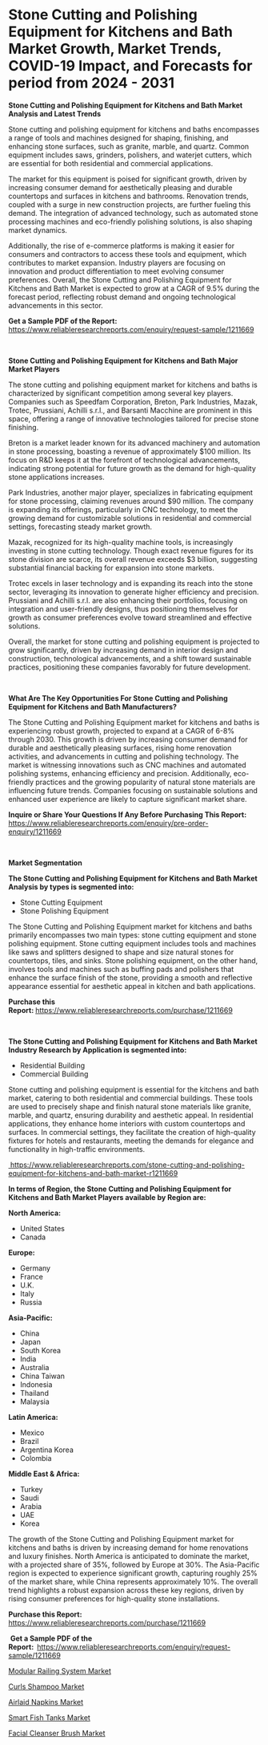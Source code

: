 <p><h1>Stone Cutting and Polishing Equipment for Kitchens and Bath Market Growth, Market Trends, COVID-19 Impact, and Forecasts for period from 2024 - 2031</h1></p><p><strong>Stone Cutting and Polishing Equipment for Kitchens and Bath Market Analysis and Latest Trends</strong></p>
<p><p>Stone cutting and polishing equipment for kitchens and baths encompasses a range of tools and machines designed for shaping, finishing, and enhancing stone surfaces, such as granite, marble, and quartz. Common equipment includes saws, grinders, polishers, and waterjet cutters, which are essential for both residential and commercial applications.</p><p>The market for this equipment is poised for significant growth, driven by increasing consumer demand for aesthetically pleasing and durable countertops and surfaces in kitchens and bathrooms. Renovation trends, coupled with a surge in new construction projects, are further fueling this demand. The integration of advanced technology, such as automated stone processing machines and eco-friendly polishing solutions, is also shaping market dynamics.</p><p>Additionally, the rise of e-commerce platforms is making it easier for consumers and contractors to access these tools and equipment, which contributes to market expansion. Industry players are focusing on innovation and product differentiation to meet evolving consumer preferences. Overall, the Stone Cutting and Polishing Equipment for Kitchens and Bath Market is expected to grow at a CAGR of 9.5% during the forecast period, reflecting robust demand and ongoing technological advancements in this sector.</p></p>
<p><strong>Get a Sample PDF of the Report:&nbsp;</strong> <a href="https://www.reliableresearchreports.com/enquiry/request-sample/1211669?utm_campaign=1399&utm_medium=2&utm_source=Github&utm_content=ia&utm_term=05102024&utm_id=stone-cutting-and-polishing-equipment-for-kitchens-and-bath">https://www.reliableresearchreports.com/enquiry/request-sample/1211669</a></p>
<p>&nbsp;</p>
<p><strong>Stone Cutting and Polishing Equipment for Kitchens and Bath Major Market Players</strong></p>
<p><p>The stone cutting and polishing equipment market for kitchens and baths is characterized by significant competition among several key players. Companies such as Speedfam Corporation, Breton, Park Industries, Mazak, Trotec, Prussiani, Achilli s.r.l., and Barsanti Macchine are prominent in this space, offering a range of innovative technologies tailored for precise stone finishing.</p><p>Breton is a market leader known for its advanced machinery and automation in stone processing, boasting a revenue of approximately $100 million. Its focus on R&D keeps it at the forefront of technological advancements, indicating strong potential for future growth as the demand for high-quality stone applications increases.</p><p>Park Industries, another major player, specializes in fabricating equipment for stone processing, claiming revenues around $90 million. The company is expanding its offerings, particularly in CNC technology, to meet the growing demand for customizable solutions in residential and commercial settings, forecasting steady market growth.</p><p>Mazak, recognized for its high-quality machine tools, is increasingly investing in stone cutting technology. Though exact revenue figures for its stone division are scarce, its overall revenue exceeds $3 billion, suggesting substantial financial backing for expansion into stone markets.</p><p>Trotec excels in laser technology and is expanding its reach into the stone sector, leveraging its innovation to generate higher efficiency and precision. Prussiani and Achilli s.r.l. are also enhancing their portfolios, focusing on integration and user-friendly designs, thus positioning themselves for growth as consumer preferences evolve toward streamlined and effective solutions.</p><p>Overall, the market for stone cutting and polishing equipment is projected to grow significantly, driven by increasing demand in interior design and construction, technological advancements, and a shift toward sustainable practices, positioning these companies favorably for future development.</p></p>
<p>&nbsp;</p>
<p><strong>What Are The Key Opportunities For Stone Cutting and Polishing Equipment for Kitchens and Bath Manufacturers?</strong></p>
<p><p>The Stone Cutting and Polishing Equipment market for kitchens and baths is experiencing robust growth, projected to expand at a CAGR of 6-8% through 2030. This growth is driven by increasing consumer demand for durable and aesthetically pleasing surfaces, rising home renovation activities, and advancements in cutting and polishing technology. The market is witnessing innovations such as CNC machines and automated polishing systems, enhancing efficiency and precision. Additionally, eco-friendly practices and the growing popularity of natural stone materials are influencing future trends. Companies focusing on sustainable solutions and enhanced user experience are likely to capture significant market share.</p></p>
<p><strong>Inquire or Share Your Questions If Any Before Purchasing This Report:</strong> <a href="https://www.reliableresearchreports.com/enquiry/pre-order-enquiry/1211669?utm_campaign=1399&utm_medium=2&utm_source=Github&utm_content=ia&utm_term=05102024&utm_id=stone-cutting-and-polishing-equipment-for-kitchens-and-bath">https://www.reliableresearchreports.com/enquiry/pre-order-enquiry/1211669</a></p>
<p>&nbsp;</p>
<p><strong>Market Segmentation</strong></p>
<p><strong>The Stone Cutting and Polishing Equipment for Kitchens and Bath Market Analysis by types is segmented into:</strong></p>
<p><ul><li>Stone Cutting Equipment</li><li>Stone Polishing Equipment</li></ul></p>
<p><p>The Stone Cutting and Polishing Equipment market for kitchens and baths primarily encompasses two main types: stone cutting equipment and stone polishing equipment. Stone cutting equipment includes tools and machines like saws and splitters designed to shape and size natural stones for countertops, tiles, and sinks. Stone polishing equipment, on the other hand, involves tools and machines such as buffing pads and polishers that enhance the surface finish of the stone, providing a smooth and reflective appearance essential for aesthetic appeal in kitchen and bath applications.</p></p>
<p><strong>Purchase this Report:&nbsp;</strong><a href="https://www.reliableresearchreports.com/purchase/1211669?utm_campaign=1399&utm_medium=2&utm_source=Github&utm_content=ia&utm_term=05102024&utm_id=stone-cutting-and-polishing-equipment-for-kitchens-and-bath">https://www.reliableresearchreports.com/purchase/1211669</a></p>
<p>&nbsp;</p>
<p><strong>The Stone Cutting and Polishing Equipment for Kitchens and Bath Market Industry Research by Application is segmented into:</strong></p>
<p><ul><li>Residential Building</li><li>Commercial Building</li></ul></p>
<p><p>Stone cutting and polishing equipment is essential for the kitchens and bath market, catering to both residential and commercial buildings. These tools are used to precisely shape and finish natural stone materials like granite, marble, and quartz, ensuring durability and aesthetic appeal. In residential applications, they enhance home interiors with custom countertops and surfaces. In commercial settings, they facilitate the creation of high-quality fixtures for hotels and restaurants, meeting the demands for elegance and functionality in high-traffic environments.</p></p>
<p><a href="https://www.reliableresearchreports.com/stone-cutting-and-polishing-equipment-for-kitchens-and-bath-market-r1211669?utm_campaign=1399&utm_medium=2&utm_source=Github&utm_content=ia&utm_term=05102024&utm_id=stone-cutting-and-polishing-equipment-for-kitchens-and-bath">&nbsp;https://www.reliableresearchreports.com/stone-cutting-and-polishing-equipment-for-kitchens-and-bath-market-r1211669</a></p>
<p><strong>In terms of Region, the Stone Cutting and Polishing Equipment for Kitchens and Bath Market Players available by Region are:</strong></p>
<p>
    <p> <strong> North America: </strong>
        <ul>
            <li>United States</li>
            <li>Canada</li>
        </ul>
        </p> 
    <p> <strong> Europe: </strong>
        <ul>
            <li>Germany</li>
            <li>France</li>
            <li>U.K.</li>
            <li>Italy</li>
            <li>Russia</li>
        </ul>
        </p> 
    <p> <strong> Asia-Pacific: </strong>
        <ul>
            <li>China</li>
            <li>Japan</li>
            <li>South Korea</li>
            <li>India</li>
            <li>Australia</li>
            <li>China Taiwan</li>
            <li>Indonesia</li>
            <li>Thailand</li>
            <li>Malaysia</li>
        </ul>
        </p> 
    <p> <strong> Latin America: </strong>
        <ul>
            <li>Mexico</li>
            <li>Brazil</li>
            <li>Argentina Korea</li>
            <li>Colombia</li>
        </ul>
        </p> 
    <p> <strong> Middle East & Africa: </strong>
        <ul>
            <li>Turkey</li>
            <li>Saudi</li>
            <li>Arabia</li>
            <li>UAE</li>
            <li>Korea</li>
        </ul>
    </p>
    </p>
<p><p>The growth of the Stone Cutting and Polishing Equipment market for kitchens and baths is driven by increasing demand for home renovations and luxury finishes. North America is anticipated to dominate the market, with a projected share of 35%, followed by Europe at 30%. The Asia-Pacific region is expected to experience significant growth, capturing roughly 25% of the market share, while China represents approximately 10%. The overall trend highlights a robust expansion across these key regions, driven by rising consumer preferences for high-quality stone installations.</p></p>
<p><strong>Purchase this Report: </strong><a href="https://www.reliableresearchreports.com/purchase/1211669?utm_campaign=1399&utm_medium=2&utm_source=Github&utm_content=ia&utm_term=05102024&utm_id=stone-cutting-and-polishing-equipment-for-kitchens-and-bath">https://www.reliableresearchreports.com/purchase/1211669</a></p>
<p>&nbsp;<strong>Get a Sample PDF of the Report:&nbsp;&nbsp;</strong><a href="https://www.reliableresearchreports.com/enquiry/request-sample/1211669?utm_campaign=1399&utm_medium=2&utm_source=Github&utm_content=ia&utm_term=05102024&utm_id=stone-cutting-and-polishing-equipment-for-kitchens-and-bath">https://www.reliableresearchreports.com/enquiry/request-sample/1211669</a></p>
<p><strong></strong></p>
<p><p><a href="https://www.linkedin.com/pulse/sustainability-trends-modular-railing-system-industry-market-glche?utm_campaign=1399&utm_medium=2&utm_source=Github&utm_content=ia&utm_term=05102024&utm_id=stone-cutting-and-polishing-equipment-for-kitchens-and-bath">Modular Railing System Market</a></p><p><a href="https://www.linkedin.com/pulse/decoding-curls-shampoo-industry-dynamics-strategic-imperatives-22bfc?utm_campaign=1399&utm_medium=2&utm_source=Github&utm_content=ia&utm_term=05102024&utm_id=stone-cutting-and-polishing-equipment-for-kitchens-and-bath">Curls Shampoo Market</a></p><p><a href="https://www.linkedin.com/pulse/market-forecasting-change-global-airlaid-napkins-dynamics-future-umtvc?utm_campaign=1399&utm_medium=2&utm_source=Github&utm_content=ia&utm_term=05102024&utm_id=stone-cutting-and-polishing-equipment-for-kitchens-and-bath">Airlaid Napkins Market</a></p><p><a href="https://www.linkedin.com/pulse/booming-smart-fish-tanks-market-sector-analysis-growth-projections-islkc?utm_campaign=1399&utm_medium=2&utm_source=Github&utm_content=ia&utm_term=05102024&utm_id=stone-cutting-and-polishing-equipment-for-kitchens-and-bath">Smart Fish Tanks Market</a></p><p><a href="https://www.linkedin.com/pulse/global-facial-cleanser-brush-industry-analysis-report-market-tm6dc?utm_campaign=1399&utm_medium=2&utm_source=Github&utm_content=ia&utm_term=05102024&utm_id=stone-cutting-and-polishing-equipment-for-kitchens-and-bath">Facial Cleanser Brush Market</a></p></p>